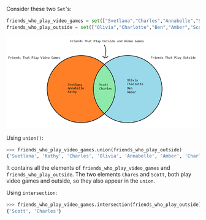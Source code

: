 Consider these two <code>Set</code>'s:

```python
friends_who_play_video_games = set(["Svetlana","Charles","Annabelle","Scott","Kathy"])
friends_who_play_outside = set(["Olivia","Charlotte","Ben","Amber","Scott","Charles"])
```

![understanding-set](understanding-sets.png)

Using <code>union()</code>:
```python
>>> friends_who_play_video_games.union(friends_who_play_outside)
{'Svetlana', 'Kathy', 'Charles', 'Olivia', 'Annabelle', 'Amber', 'Charlotte', 'Ben', 'Scott'}
```
It contains all the elements of <code>friends_who_play_video_games</code> and <code>friends_who_play_outside</code>. The two elements <code>Chares</code> and <code>Scott</code>, both play video games and outside, so they also appear in the <code>union</code>.

Using <code>intersection</code>:
```python
>>> friends_who_play_video_games.intersection(friends_who_play_outside)
{'Scott', 'Charles'}
```
